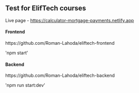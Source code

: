 <h2>Test for ElifTech courses</h2>

Live page - https://calculator-mortgage-payments.netlify.app

<h4>Frontend</h4>
 <p>https://github.com/Roman-Lahoda/eliftech-frontend</p>
<p>'npm start'</p>

<h4>Backend</h4>
 <p>https://github.com/Roman-Lahoda/eliftech-backend</p>
<p>'npm run start:dev'</p>
